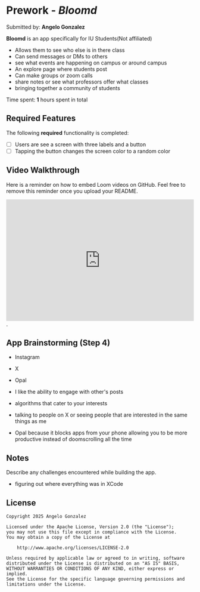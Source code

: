 # Prework - *Bloomd*

Submitted by: **Angelo Gonzalez**

**Bloomd** is an app specifically for IU Students(Not affiliated)
- Allows them to see who else is in there class
- Can send messages or DMs to others
- see what events are happening on campus or around campus
- An explore page where students post
- Can make groups or zoom calls
- share notes or see what professors offer what classes
- bringing together a community of students

Time spent: **1** hours spent in total

## Required Features

The following **required** functionality is completed:

- [ ] Users are see a screen with three labels and a button
- [ ] Tapping the button changes the screen color to a random color
 
## Video Walkthrough

Here is a reminder on how to embed Loom videos on GitHub. Feel free to remove this reminder once you upload your README. 

<div style="position: relative; padding-bottom: 64.67065868263472%; height: 0;"><iframe src="https://www.loom.com/embed/cecc00e507424c95a2c3053b6ed7a649?sid=38a11518-37e6-4d07-b445-ec7f3019e7e6" frameborder="0" webkitallowfullscreen mozallowfullscreen allowfullscreen style="position: absolute; top: 0; left: 0; width: 100%; height: 100%;"></iframe></div> .

## App Brainstorming (Step 4)
 - Instagram
 - X
 - Opal

 - I like the ability to engage with other's posts
 - algorithms that cater to your interests
 - talking to people on X or seeing people that are interested in the same things as me
 - Opal because it blocks apps from your phone allowing you to be more productive instead of doomscrolling all the time

## Notes

Describe any challenges encountered while building the app.
- figuring out where everything was in XCode

## License

    Copyright 2025 Angelo Gonzalez

    Licensed under the Apache License, Version 2.0 (the "License");
    you may not use this file except in compliance with the License.
    You may obtain a copy of the License at

        http://www.apache.org/licenses/LICENSE-2.0

    Unless required by applicable law or agreed to in writing, software
    distributed under the License is distributed on an "AS IS" BASIS,
    WITHOUT WARRANTIES OR CONDITIONS OF ANY KIND, either express or implied.
    See the License for the specific language governing permissions and
    limitations under the License.
